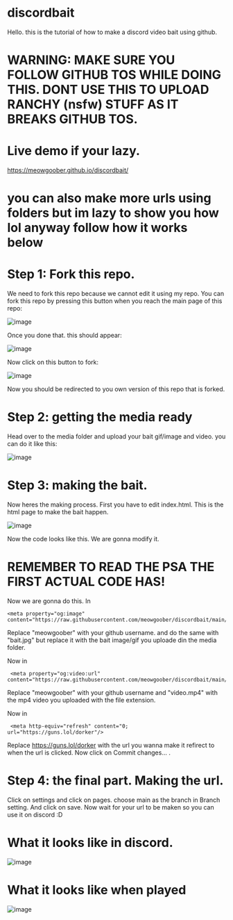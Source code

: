 # discordbait
Hello. this is the tutorial of how to make a discord video bait using github.

# WARNING: MAKE SURE YOU FOLLOW GITHUB TOS WHILE DOING THIS. DONT USE THIS TO UPLOAD RANCHY (nsfw) STUFF AS IT BREAKS GITHUB TOS.
# Live demo if your lazy.


https://meowgoober.github.io/discordbait/


# you can also make more urls using folders but im lazy to show you how lol anyway follow how it works below


# Step 1: Fork this repo.
We need to fork this repo because we cannot edit it using my repo. You can fork this repo by pressing this button when you reach the main page of this repo:


![image](https://github.com/meowgoober/discordbait/assets/142069939/537ac6a1-c3d4-419b-afc2-6737b15fe6fc)


Once you done that. this should appear:


![image](https://github.com/meowgoober/discordbait/assets/142069939/eb7092f4-8d29-4c9d-9cb4-d0fcf3438416)


Now click on this button to fork:


![image](https://github.com/meowgoober/discordbait/assets/142069939/ef09eb5f-186d-45fc-8a8a-10fe816524f3)

Now you should be redirected to you own version of this repo that is forked.

# Step 2: getting the media ready

Head over to the media folder and upload your bait gif/image and video. you can do it like this:

![image](https://github.com/meowgoober/discordbait/assets/142069939/6fc8de1a-ceef-426f-82ba-081fb83a360e)


# Step 3: making the bait.

Now heres the making process. First you have to edit index.html. This is the html page to make the bait happen.


![image](https://github.com/meowgoober/discordbait/assets/142069939/9f1b47fe-543a-471c-be10-7e9911051850)


Now the code looks like this. We are gonna modify it.



# REMEMBER TO READ THE PSA THE FIRST ACTUAL CODE HAS!

Now we are gonna do this. In 
 ```
 <meta property="og:image" content="https://raw.githubusercontent.com/meowgoober/discordbait/main/media/bait.jpg">
```

Replace "meowgoober" with your github username. and do the same with "bait.jpg" but replace it with the bait image/gif you uploade din the media folder.


Now in  
```
 <meta property="og:video:url" content="https://raw.githubusercontent.com/meowgoober/discordbait/main/media/video.mp4">
```

Replace "meowgoober" with your github username and "video.mp4" with the mp4 video you uploaded with the file extension.

Now in
```
 <meta http-equiv="refresh" content="0; url="https://guns.lol/dorker"/>
```

Replace https://guns.lol/dorker with the url you wanna make it refirect to when the url is clicked. Now click on Commit changes... .

# Step 4: the final part. Making the url.

Click on settings and click on pages. choose main as the branch in Branch setting. And click on save. Now wait for your url to be maken so you can use it on discord :D

# What it looks like in discord.

![image](https://github.com/meowgoober/discordbait/assets/142069939/682a98dd-8223-4161-804b-5e6dd7054d6c)

# What it looks like when played

![image](https://github.com/meowgoober/discordbait/assets/142069939/324cba24-8940-4286-bc3a-57c7e7fd4c89)




